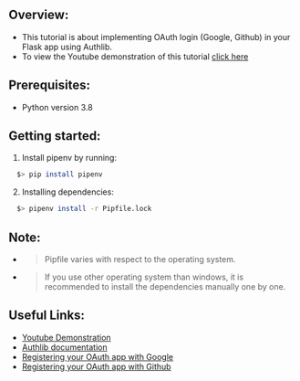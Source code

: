 ## Overview:
  * This tutorial is about implementing OAuth login (Google, Github) in your Flask app using Authlib.
  * To view the Youtube demonstration of this tutorial [click here]()

## Prerequisites:
  * Python version 3.8

## Getting started:
  1. Install pipenv by running:
  ```bash
    $> pip install pipenv
  ```
  2. Installing dependencies:
  ```bash
    $> pipenv install -r Pipfile.lock
  ``` 
  ## Note:
  * > Pipfile varies with respect to the operating system.

  * > If you use other operating system than windows, it is recommended to install the dependencies manually one by one.

  ## Useful Links:
  * [Youtube Demonstration]()
  * [Authlib documentation](https://docs.authlib.org/en/latest/)
  * [Registering your OAuth app with Google](https://console.developers.google.com/apis/dashboard)
  * [Registering your OAuth app with Github](https://github.com/settings/developers)


  